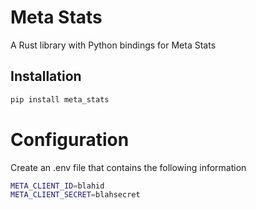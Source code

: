 # Meta Stats

A Rust library with Python bindings for Meta Stats

## Installation

```bash
pip install meta_stats
```

# Configuration
Create an .env file that contains the following information

```bash
META_CLIENT_ID=blahid
META_CLIENT_SECRET=blahsecret
```
